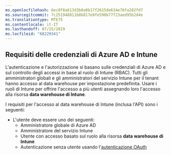 ```yaml
---
ms.openlocfilehash: 6ec8f8a613d3b0a0b17f2615de634e70fa282fd7
ms.sourcegitcommit: 7c251948811b8b817e9fe590b77f23aed95b2d4e
ms.translationtype: MTE75
ms.contentlocale: it-IT
ms.lasthandoff: 07/15/2019
ms.locfileid: "68229341"
---
```

<!-- This include is part of the Intune Data Warehouse documentation. -->

## <a name="azure-ad-and-intune-credential-requirements"></a>Requisiti delle credenziali di Azure AD e Intune

L'autenticazione e l'autorizzazione si basano sulle credenziali di Azure AD e sul controllo degli accessi in base al ruolo di Intune (RBAC). Tutti gli amministratori globali e gli amministratori del servizio Intune per il tenant hanno accesso al data warehouse per impostazione predefinita. Usare i ruoli di Intune per offrire l'accesso a più utenti assegnando loro l'accesso alla risorsa **data warehouse di Intune**.

I requisiti per l'accesso al data warehouse di Intune (inclusa l'API) sono i seguenti:

- L'utente deve essere uno dei seguenti:
  - Amministratore globale di Azure AD
  - Amministratore del servizio Intune
  - Utente con accesso basato sul ruolo alla risorsa **data warehouse di Intune**
  - Autenticazione senza utente usando l'[autenticazione OAuth](../data-warehouse-app-only-auth.md) 
